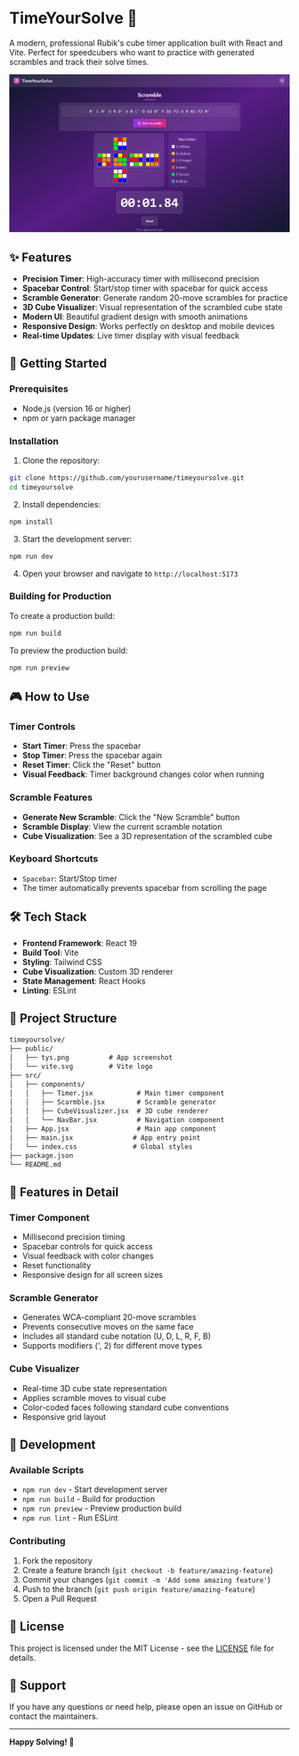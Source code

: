 # TimeYourSolve 🎯

A modern, professional Rubik's cube timer application built with React and Vite. Perfect for speedcubers who want to practice with generated scrambles and track their solve times.

![TimeYourSolve App Screenshot](public/tys.png)

## ✨ Features

- **Precision Timer**: High-accuracy timer with millisecond precision
- **Spacebar Control**: Start/stop timer with spacebar for quick access
- **Scramble Generator**: Generate random 20-move scrambles for practice
- **3D Cube Visualizer**: Visual representation of the scrambled cube state
- **Modern UI**: Beautiful gradient design with smooth animations
- **Responsive Design**: Works perfectly on desktop and mobile devices
- **Real-time Updates**: Live timer display with visual feedback

## 🚀 Getting Started

### Prerequisites

- Node.js (version 16 or higher)
- npm or yarn package manager

### Installation

1. Clone the repository:
```bash
git clone https://github.com/yourusername/timeyoursolve.git
cd timeyoursolve
```

2. Install dependencies:
```bash
npm install
```

3. Start the development server:
```bash
npm run dev
```

4. Open your browser and navigate to `http://localhost:5173`

### Building for Production

To create a production build:

```bash
npm run build
```

To preview the production build:

```bash
npm run preview
```

## 🎮 How to Use

### Timer Controls
- **Start Timer**: Press the spacebar
- **Stop Timer**: Press the spacebar again
- **Reset Timer**: Click the "Reset" button
- **Visual Feedback**: Timer background changes color when running

### Scramble Features
- **Generate New Scramble**: Click the "New Scramble" button
- **Scramble Display**: View the current scramble notation
- **Cube Visualization**: See a 3D representation of the scrambled cube

### Keyboard Shortcuts
- `Spacebar`: Start/Stop timer
- The timer automatically prevents spacebar from scrolling the page

## 🛠️ Tech Stack

- **Frontend Framework**: React 19
- **Build Tool**: Vite
- **Styling**: Tailwind CSS
- **Cube Visualization**: Custom 3D renderer
- **State Management**: React Hooks
- **Linting**: ESLint

## 📁 Project Structure

```
timeyoursolve/
├── public/
│   ├── tys.png          # App screenshot
│   └── vite.svg         # Vite logo
├── src/
│   ├── components/
│   │   ├── Timer.jsx           # Main timer component
│   │   ├── Scarmble.jsx        # Scramble generator
│   │   ├── CubeVisualizer.jsx  # 3D cube renderer
│   │   └── NavBar.jsx          # Navigation component
│   ├── App.jsx                 # Main app component
│   ├── main.jsx               # App entry point
│   └── index.css              # Global styles
├── package.json
└── README.md
```

## 🎨 Features in Detail

### Timer Component
- Millisecond precision timing
- Spacebar controls for quick access
- Visual feedback with color changes
- Reset functionality
- Responsive design for all screen sizes

### Scramble Generator
- Generates WCA-compliant 20-move scrambles
- Prevents consecutive moves on the same face
- Includes all standard cube notation (U, D, L, R, F, B)
- Supports modifiers (', 2) for different move types

### Cube Visualizer
- Real-time 3D cube state representation
- Applies scramble moves to visual cube
- Color-coded faces following standard cube conventions
- Responsive grid layout

## 🔧 Development

### Available Scripts

- `npm run dev` - Start development server
- `npm run build` - Build for production
- `npm run preview` - Preview production build
- `npm run lint` - Run ESLint

### Contributing

1. Fork the repository
2. Create a feature branch (`git checkout -b feature/amazing-feature`)
3. Commit your changes (`git commit -m 'Add some amazing feature'`)
4. Push to the branch (`git push origin feature/amazing-feature`)
5. Open a Pull Request

## 📝 License

This project is licensed under the MIT License - see the [LICENSE](LICENSE) file for details.

## 🤝 Support

If you have any questions or need help, please open an issue on GitHub or contact the maintainers.

---

**Happy Solving! 🎯**
